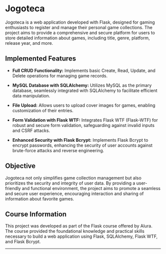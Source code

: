 # Jogoteca

Jogoteca is a web application developed with Flask, designed for gaming enthusiasts to register and manage their personal game collections. The project aims to provide a comprehensive and secure platform for users to store detailed information about games, including title, genre, platform, release year, and more.

## Implemented Features

- **Full CRUD Functionality:** Implements basic Create, Read, Update, and Delete operations for managing game records.
  
- **MySQL Database with SQLAlchemy:** Utilizes MySQL as the primary database, seamlessly integrated with SQLAlchemy to facilitate efficient data manipulation.
  
- **File Upload:** Allows users to upload cover images for games, enabling customization of their entries.
  
- **Form Validation with Flask WTF:** Integrates Flask WTF (Flask-WTF) for robust and secure form validation, safeguarding against invalid inputs and CSRF attacks.
  
- **Enhanced Security with Flask Bcrypt:** Implements Flask Bcrypt to encrypt passwords, enhancing the security of user accounts against brute-force attacks and reverse engineering.

## Objective

Jogoteca not only simplifies game collection management but also prioritizes the security and integrity of user data. By providing a user-friendly and functional environment, the project aims to promote a seamless and secure user experience, encouraging interaction and sharing of information about favorite games.

## Course Information

This project was developed as part of the Flask course offered by Alura. The course provided the foundational knowledge and practical skills necessary to build a web application using Flask, SQLAlchemy, Flask WTF, and Flask Bcrypt.

---
